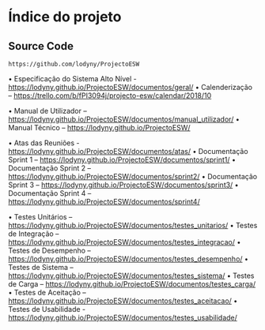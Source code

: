 # Índice do projeto

## Source Code
```
https://github.com/lodyny/ProjectoESW
```

•	Especificação do Sistema Alto Nível - https://lodyny.github.io/ProjectoESW/documentos/geral/
•	Calenderização – https://trello.com/b/fPI3094j/projecto-esw/calendar/2018/10

•	Manual de Utilizador – https://lodyny.github.io/ProjectoESW/documentos/manual_utilizador/
•	Manual Técnico – https://lodyny.github.io/ProjectoESW/

•	Atas das Reuniões - https://lodyny.github.io/ProjectoESW/documentos/atas/
•	Documentação Sprint 1 – https://lodyny.github.io/ProjectoESW/documentos/sprint1/
•	Documentação Sprint 2 – https://lodyny.github.io/ProjectoESW/documentos/sprint2/
•	Documentação Sprint 3 – https://lodyny.github.io/ProjectoESW/documentos/sprint3/
•	Documentação Sprint 4 – https://lodyny.github.io/ProjectoESW/documentos/sprint4/

•	Testes Unitários – https://lodyny.github.io/ProjectoESW/documentos/testes_unitarios/
•	Testes de Integração – https://lodyny.github.io/ProjectoESW/documentos/testes_integracao/
•	Testes de Desempenho – https://lodyny.github.io/ProjectoESW/documentos/testes_desempenho/
•	Testes de Sistema – https://lodyny.github.io/ProjectoESW/documentos/testes_sistema/
•	Testes de Carga – https://lodyny.github.io/ProjectoESW/documentos/testes_carga/
•	Testes de Aceitação – https://lodyny.github.io/ProjectoESW/documentos/testes_aceitacao/
•	Testes de Usabilidade - https://lodyny.github.io/ProjectoESW/documentos/testes_usabilidade/
